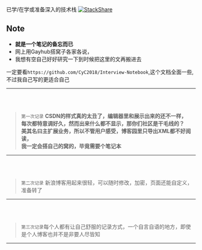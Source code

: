 已学/在学或准备深入的技术栈
[![StackShare](https://img.shields.io/badge/tech-stack-0690fa.svg?style=flat)](https://stackshare.io/ChenCrazy/showyoumystack)


## Note
* **就是一个笔记的备忘而已**
* 网上用Gayhub搭窝子各家各说，  
* 我想有空自己好好研究一下到时候把这里的文再搬进去  

一定要看`https://github.com/CyC2018/Interview-Notebook`,这个文档全面一些,不过我自己写的更适合自己

----
<br><br>

> `第一次记录` **CSDN的样式真的太丑了，编辑器里和展示出来的还不一样，  
每次都特意调好久，然而出来什么都不显示，那你们社区是干毛线的？  
美其名曰主扩展业务，所以不管用户感受，博客园里只导出XML都不好阅读，  
我一定会搭自己的窝的，毕竟需要个笔记本**

----
<br><br>


> `第二次记录` 新浪博客用起来很轻，可以随时修改，加密，页面还能自定义，准备转了

----
<br><br>

> `第三次记录`每个人都有让自己舒服的记录方式，一个自言自语的地方，即使是个人博客也并不是非要人尽皆知

----
